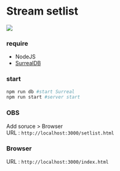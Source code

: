 # Stream setlist
![](https://img.shields.io/static/v1?label=version&message=1.0.0&color=blue)

### require
* NodeJS
* [SurrealDB](https://docs.surrealdb.com/docs/installation/windows#installing-surrealdb-using-the-install-script)


### start

```sh
npm run db #start Surreal
npm run start #server start
```

### OBS
Add soruce > Browser  
URL : `http://localhost:3000/setlist.html`

### Browser
URL : `http://localhost:3000/index.html`


